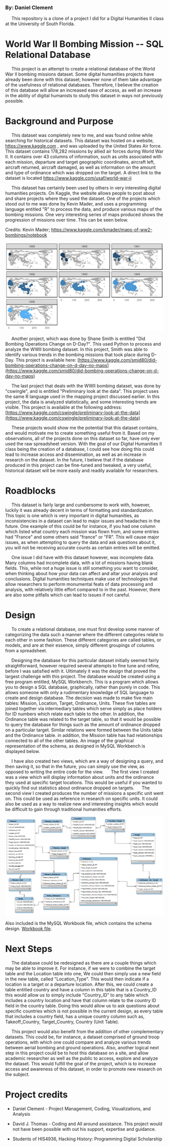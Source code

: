 ### By: Daniel Clement
&nbsp;&nbsp;&nbsp;&nbsp;&nbsp;This repository is a clone of a project I did for a Digital Humanities II class at the University of South Florida. 

# World War II Bombing Mission -- SQL Relational Database

&nbsp;&nbsp;&nbsp;&nbsp;&nbsp;This project is an attempt to create a relational database of the World War II bombing missions dataset. Some digital humanities projects have already been done with this dataset; however none of them take advantage of the usefulness
of relational databases. Therefore, I believe the creation of this database will allow an increased ease of access, 
as well an increase in the ability of digital humanists to study this dataset in ways not previously possible.
    
# Background and Purpose

&nbsp;&nbsp;&nbsp;&nbsp;&nbsp;This dataset was completely new to me, and was found online while searching for historical datasets. 
This dataset was hosted on a website, https://www.kaggle.com , and was uploaded by the United States Air force. 
This dataset contains 178,282 missions by allied air forces during World War II. It contains over 43 columns 
of information, such as units associated with each mission, departure and target geographic coordinates, 
aircraft left, aircraft returned, aircraft damaged, as well as information on the amount and type of
ordinance which was dropped on the target. A direct link to the dataset is located https://www.kaggle.com/usaf/world-war-ii

&nbsp;&nbsp;&nbsp;&nbsp;&nbsp;This dataset has certainly been used by others in very interesting digital humanities projects. On Kaggle, the website allows people to post about and share projects where they used the dataset. One of the projects which 
stood out to me was done by Kevin Mader, and uses a programming language entitled "R" to process the data, and 
produce various maps of the bombing missions. One very interesting series of maps produced shows the progression 
of missions over time. This can be seen below.

Credits: Kevin Mader; https://www.kaggle.com/kmader/maps-of-ww2-bombings/notebook

![Bombing Map](https://github.com/dclement1/WWII_Bombing_Missions_DB/blob/master/Images/Kevin_Mader_WWII_Bombing_Maps.JPG?raw=true)

&nbsp;&nbsp;&nbsp;&nbsp;&nbsp;Another project, which was done by Shane Smith is entitled "Did Bombing Operations Change on D-Day?". This used Python to process and analyze the WWII bombing dataset. In this project, Smith was able to identify various trends
in the bombing missions that took place during D-Day. This project is available here: 
[https://www.kaggle.com/smid80/did-bombing-operations-change-on-d-day-no-maps](https://www.kaggle.com/smid80/did-bombing-operations-change-on-d-day-no-maps)

&nbsp;&nbsp;&nbsp;&nbsp;&nbsp;The last project that deals with the WWII bombing dataset, was done by "cswingle", and is entitled "Preliminary look at the data". This project uses the same R language used in the mapping project discussed earlier. In this project, 
the data is analyzed statistically, and some interesting trends are visible. This project is available at the following 
address: [https://www.kaggle.com/cswingle/preliminary-look-at-the-data](https://www.kaggle.com/cswingle/preliminary-look-at-the-data)

&nbsp;&nbsp;&nbsp;&nbsp;&nbsp;These projects would show me the potential that this dataset contains, and would motivate me to create something useful  from it. Based on my observations, all of the projects done on this dataset so far, have only ever used the raw  spreadsheet version. With the goal of our Digital Humanities II class being the creation of a database, I could see 
how doing this could lead to increase access and dissemination, as well as an increase in research on the dataset. In 
the future, I believe that if the database produced in this project can be fine-tuned and tweaked, a very useful, 
historical dataset will be more easily and readily available for researchers.

# Roadblocks
   
&nbsp;&nbsp;&nbsp;&nbsp;&nbsp;This dataset is fairly large and cumbersome to work with, however, luckily it was already decent in terms of formatting and standardization. This topic is one which is very important in digital humanities, as inconsistencies in a dataset can lead to major issues and headaches in the future. One example of this could be for instance, if you had one column which listed what country each mission was flown from, and some entries had "France" and some others said "france" or "FR". This will cause major issues, as when attempting to query the data and ask questions about it, you will not be receiving accurate counts as certain entries will be emitted.
    
&nbsp;&nbsp;&nbsp;&nbsp;&nbsp;One issue I did have with this dataset however, was incomplete data. Many columns had incomplete data, with a lot of missions having blank fields. This, while not a huge issue is still something you want to consider, when thinking about how your data can affect and altar your analysis and conclusions. Digital humanities techniques make use of technologies that allow researchers to perform monumental feats of data processing and analysis, with relatively little effort compared to in the past. However, there are also some pitfalls which can lead to issues if not careful.

# Design
    
&nbsp;&nbsp;&nbsp;&nbsp;&nbsp;To create a relational database, one must first develop some manner of categorizing the data such a manner where the different categories relate to each other in some fashion. These different categories are called tables, or models, and are at their essence, simply different groupings of columns from a spreadsheet.
    
&nbsp;&nbsp;&nbsp;&nbsp;&nbsp;Designing the database for this particular dataset initially seemed fairly straightforward, however required several attempts to fine tune and refine, before I was satisfied with it. Ultimately it was the design that proved the largest challenge with this project. The database would be created using a free program entitled, MySQL Workbench. This is a program which allows you to design a SQL database, graphically, rather than purely in code. This allows someone with only a rudimentary knowledge of SQL language to create and design database. The decision was made to make five main tables: Mission, Location, Target, Ordinance, Units. These five tables are joined together via intermediary tables which serve simply as place holders for ID numbers which relate each table to the other. In addition, the Ordinance table was related to the target table, so that it would be possible to query the database for things such as the amount of ordinance dropped on a particular target. Similar relations were formed between the Units table and the Ordinance table. in addition, the Mission table has had relationships connected to all of the other tables. An image of the graphical representation of the schema, as designed in MySQL Workbench is displayed below.
    
&nbsp;&nbsp;&nbsp;&nbsp;&nbsp;I have also created two views, which are a way of designing a query, and then saving it, so that in the future, you can simply use the view, as opposed to writing the entire code for the view.
&nbsp;&nbsp;&nbsp;&nbsp;&nbsp;The first view I created was a view which will display information about units and the ordinance they used at specific target locations. This would be useful if you wanted to quickly find out statistics about ordinance dropped on targets.
&nbsp;&nbsp;&nbsp;&nbsp;&nbsp;The second view I created produces the number of missions a specific unit went on. This could be used as reference in research on specific units. It could also be used as a way to realize new and interesting insights which would be difficult to gain through traditional humanities efforts.
    
![Final Version of Schema](https://github.com/dclement1/WWII_Bombing_Missions_DB/blob/master/Images/Scheema_Design3.png?raw=true)
    
    
Also included is the MySQL Workbook file, which contains the schema design.
[Workbook file](https://github.com/dclement1/WWII_Bombing_Missions_DB/blob/master/Files/WWII_Bombing_DB_Final.mwb?raw=true).

# Next Steps
    
&nbsp;&nbsp;&nbsp;&nbsp;&nbsp;The database could be redesigned as there are a couple things which may be able to improve it. For instance, if we were to combine the target table and the Location table into one, We could then simply use a new field in the new table, called "Location_Type". This would then indicate if a location is a target or a departure location. After this, we could create a table entitled country and have a column in this table that is a Country_ID this would allow us to simply include "Country_ID" to any table which includes a country location and have that column relate to the country ID field in the country table. Doing this would allow us to ask questions about specific countries which is not possible in the current design, as every table that includes a country field, has a unique country column such as, Takeoff_Country, Target_Country, Country (Unit Table).
    
&nbsp;&nbsp;&nbsp;&nbsp;&nbsp;This project would also benefit from the addition of other complementary datasets. This could be, for instance, a dataset comprised of ground troop operations, with which one could compare and analyze various trends between aerial bombing and ground operations. Also, another logical next step in this project could be to host this database on a site, and allow academic researcher as well as the public to access, explore and analyze the dataset. This would fulfill the goal of the project, which is to increase access and awareness of this dataset, in order to promote new research on the subject.

# Project credits
    
* Daniel Clement - Project Management, Coding, Visualizations, and Analysis
    
* David J. Thomas - Coding and All around assistance.
                    This project would not have been possible with out his support,
                    expertise and guidance. 
    
* Students of HIS4936, Hacking History: Programming Digital Scholarship

    

